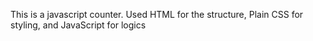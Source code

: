This is a javascript counter.
Used HTML for the structure,
Plain CSS for styling,
and JavaScript for logics 
